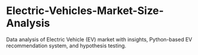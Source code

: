 # Electric-Vehicles-Market-Size-Analysis
Data analysis of Electric Vehicle (EV) market with insights, Python-based EV recommendation system, and hypothesis testing.
